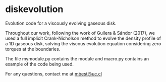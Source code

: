 # diskevolution
Evolution code for a viscously evolving gaseous disk.


Throughout our work, following the work of Guilera & Sándor (2017), we used a full implicit Crank-Nicholson method to evolve the density profile of a 1D gaseous disk, solving the viscous evolution equation considering zero torques at the boundaries.




The file mymodule.py contains the module and macro.py contains an example of the code being used.

For any questions, contact me at mbest@uc.cl
